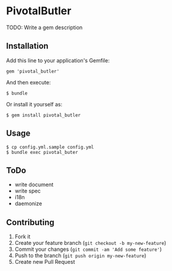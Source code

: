 # PivotalButler

TODO: Write a gem description

## Installation

Add this line to your application's Gemfile:

    gem 'pivotal_butler'

And then execute:

    $ bundle

Or install it yourself as:

    $ gem install pivotal_butler

## Usage

    $ cp config.yml.sample config.yml
    $ bundle exec pivotal_buter

## ToDo

* write document
* write spec
* i18n
* daemonize

## Contributing

1. Fork it
2. Create your feature branch (`git checkout -b my-new-feature`)
3. Commit your changes (`git commit -am 'Add some feature'`)
4. Push to the branch (`git push origin my-new-feature`)
5. Create new Pull Request
